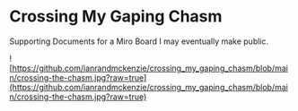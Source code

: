 # Crossing My Gaping Chasm

Supporting Documents for a Miro Board I may eventually make public.

![https://github.com/ianrandmckenzie/crossing_my_gaping_chasm/blob/main/crossing-the-chasm.jpg?raw=true](https://github.com/ianrandmckenzie/crossing_my_gaping_chasm/blob/main/crossing-the-chasm.jpg?raw=true)
